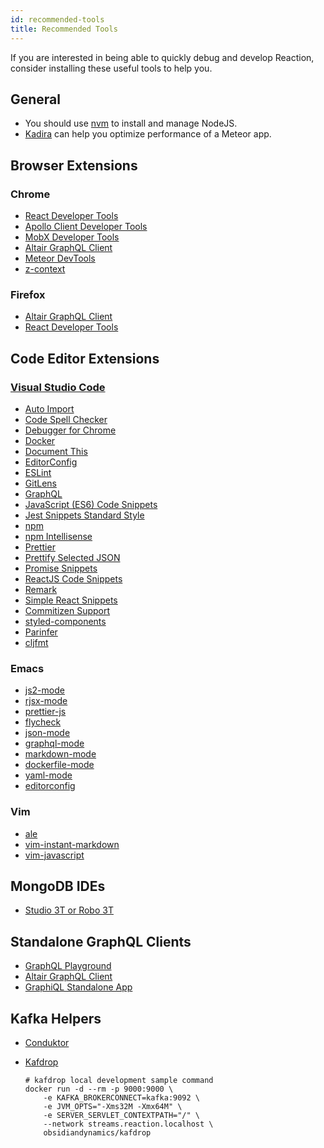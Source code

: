 ```yaml
---
id: recommended-tools
title: Recommended Tools
---
```


If you are interested in being able to quickly debug and develop Reaction, consider installing these useful tools to help you.

## General

- You should use [nvm](https://github.com/creationix/nvm) to install and manage NodeJS.
- [Kadira](https://github.com/kadira-open/kadira-server) can help you optimize performance of a Meteor app.

## Browser Extensions

### Chrome

- [React Developer Tools](https://chrome.google.com/webstore/detail/react-developer-tools/fmkadmapgofadopljbjfkapdkoienihi)
- [Apollo Client Developer Tools](https://chrome.google.com/webstore/detail/apollo-client-developer-t/jdkknkkbebbapilgoeccciglkfbmbnfm)
- [MobX Developer Tools](https://chrome.google.com/webstore/detail/mobx-developer-tools/pfgnfdagidkfgccljigdamigbcnndkod)
- [Altair GraphQL Client](https://chrome.google.com/webstore/detail/altair-graphql-client/flnheeellpciglgpaodhkhmapeljopja)
- [Meteor DevTools](https://chrome.google.com/webstore/detail/meteor-devtools/ippapidnnboiophakmmhkdlchoccbgje)
- [z-context](https://chrome.google.com/webstore/detail/z-context/jigamimbjojkdgnlldajknogfgncplbh)

### Firefox

- [Altair GraphQL Client](https://addons.mozilla.org/en-US/firefox/addon/altair-graphql-client/)
- [React Developer Tools](https://addons.mozilla.org/en-US/firefox/addon/react-devtools/)

## Code Editor Extensions

### [Visual Studio Code](https://code.visualstudio.com/)

- [Auto Import](https://marketplace.visualstudio.com/items?itemName=steoates.autoimport)
- [Code Spell Checker](https://marketplace.visualstudio.com/items?itemName=streetsidesoftware.code-spell-checker)
- [Debugger for Chrome](https://marketplace.visualstudio.com/items?itemName=msjsdiag.debugger-for-chrome)
- [Docker](https://marketplace.visualstudio.com/items?itemName=PeterJausovec.vscode-docker)
- [Document This](https://marketplace.visualstudio.com/items?itemName=joelday.docthis)
- [EditorConfig](https://marketplace.visualstudio.com/items?itemName=EditorConfig.EditorConfig)
- [ESLint](https://marketplace.visualstudio.com/items?itemName=dbaeumer.vscode-eslint)
- [GitLens](https://marketplace.visualstudio.com/items?itemName=eamodio.gitlens)
- [GraphQL](https://marketplace.visualstudio.com/items?itemName=kumar-harsh.graphql-for-vscode)
- [JavaScript (ES6) Code Snippets](https://marketplace.visualstudio.com/items?itemName=xabikos.JavaScriptSnippets)
- [Jest Snippets Standard Style](https://marketplace.visualstudio.com/items?itemName=shtian.jest-snippets-standard)
- [npm](https://marketplace.visualstudio.com/items?itemName=eg2.vscode-npm-script)
- [npm Intellisense](https://marketplace.visualstudio.com/items?itemName=christian-kohler.npm-intellisense)
- [Prettier](https://marketplace.visualstudio.com/items?itemName=esbenp.prettier-vscode)
- [Prettify Selected JSON](https://marketplace.visualstudio.com/items?itemName=vthiery.prettify-selected-json)
- [Promise Snippets](https://marketplace.visualstudio.com/items?itemName=progre.promise-snippets)
- [ReactJS Code Snippets](https://marketplace.visualstudio.com/items?itemName=xabikos.ReactSnippets)
- [Remark](https://marketplace.visualstudio.com/items?itemName=mrmlnc.vscode-remark)
- [Simple React Snippets](https://marketplace.visualstudio.com/items?itemName=burkeholland.simple-react-snippets)
- [Commitizen Support](https://marketplace.visualstudio.com/items?itemName=KnisterPeter.vscode-commitizen)
- [styled-components](https://marketplace.visualstudio.com/items?itemName=jpoissonnier.vscode-styled-components)
- [Parinfer](https://marketplace.visualstudio.com/items?itemName=shaunlebron.vscode-parinfer)
- [cljfmt](https://marketplace.visualstudio.com/items?itemName=pedrorgirardi.vscode-cljfmt)

### Emacs

 - [js2-mode](https://melpa.org/#/js2-mode)
 - [rjsx-mode](https://melpa.org/#/rjsx-mode)
 - [prettier-js](https://melpa.org/#/prettier-js)
 - [flycheck](https://melpa.org/#/flycheck)
 - [json-mode](https://melpa.org/#/json-mode)
 - [graphql-mode](https://melpa.org/#/graphql-mode)
 - [markdown-mode](https://melpa.org/#/markdown-mode)
 - [dockerfile-mode](https://melpa.org/#/dockerfile-mode)
 - [yaml-mode](https://melpa.org/#/yaml-mode)
 - [editorconfig](https://melpa.org/#/editorconfig)

### Vim

- [ale](https://github.com/w0rp/ale)
- [vim-instant-markdown](https://github.com/suan/vim-instant-markdown)
- [vim-javascript](https://github.com/pangloss/vim-javascript)

## MongoDB IDEs

- [Studio 3T or Robo 3T](https://robomongo.org/)

## Standalone GraphQL Clients

- [GraphQL Playground](https://github.com/prismagraphql/graphql-playground)
- [Altair GraphQL Client](https://altair.sirmuel.design/)
- [GraphiQL Standalone App](https://github.com/skevy/graphiql-app)

## Kafka Helpers

- [Conduktor](https://www.conduktor.io/download)
- [Kafdrop](https://github.com/obsidiandynamics/kafdrop)


  ```shell
  # kafdrop local development sample command
  docker run -d --rm -p 9000:9000 \
      -e KAFKA_BROKERCONNECT=kafka:9092 \
      -e JVM_OPTS="-Xms32M -Xmx64M" \
      -e SERVER_SERVLET_CONTEXTPATH="/" \
      --network streams.reaction.localhost \
      obsidiandynamics/kafdrop
  ```
